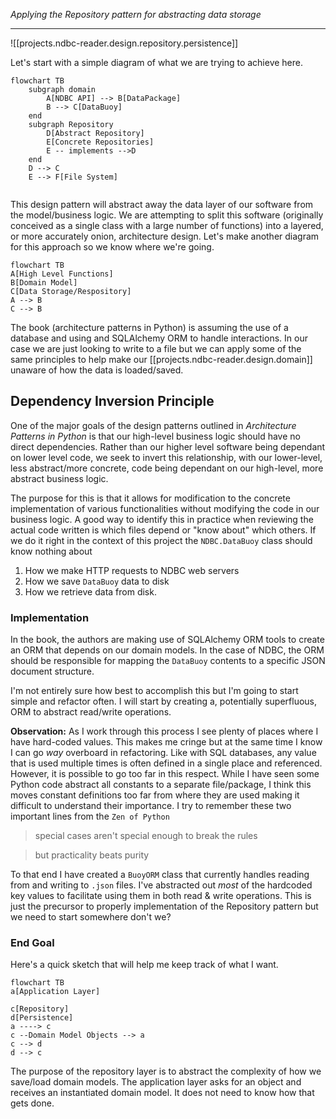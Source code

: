 _Applying the Repository pattern for abstracting data storage_

---

![[projects.ndbc-reader.design.repository.persistence]]

Let's start with a simple diagram of what we are trying to achieve here.

```mermaid
flowchart TB
    subgraph domain
        A[NDBC API] --> B[DataPackage]
        B --> C[DataBuoy]
    end
    subgraph Repository
        D[Abstract Repository] 
        E[Concrete Repositories]
        E -- implements -->D
    end
    D --> C 
    E --> F[File System]
    
```

This design pattern will abstract away the data layer of our software from the model/business logic.  We are attempting to split this software (originally conceived as a single class with a large number of functions) into a layered, or more accurately onion, architecture design.  Let's make another diagram for this approach so we know where we're going.

```mermaid
flowchart TB
A[High Level Functions]
B[Domain Model]
C[Data Storage/Respository]
A --> B
C --> B
```

The book (architecture patterns in Python) is assuming the use of a database and using and SQLAlchemy ORM to handle interactions.  In our case we are just looking to write to a file but we can apply some of the same principles to help make our [[projects.ndbc-reader.design.domain]] unaware of how the data is loaded/saved.

 ## Dependency Inversion Principle
 One of the major goals of the design patterns outlined in _Architecture Patterns in Python_ is that our high-level business logic should have no direct dependencies.  Rather than our higher level software being dependant on lower level code, we seek to invert this relationship, with our lower-level, less abstract/more concrete, code being dependant on our high-level, more abstract business logic.

 The purpose for this is that it allows for modification to the concrete implementation of various functionalities without modifying the code in our business logic.  A good way to identify this in practice when reviewing the actual code written is which files depend or "know about" which others.  If we do it right in the context of this project the `NDBC.DataBuoy` class should know nothing about 
 1. How we make HTTP requests to NDBC web servers
 1. How we save `DataBuoy` data to disk
 1. How we retrieve data from disk.


 ### Implementation

 In the book, the authors are making use of SQLAlchemy ORM tools to create an ORM that depends on our domain models.  In the case of NDBC, the ORM should be responsible for mapping the `DataBuoy` contents to a specific JSON document structure.

I'm not entirely sure how best to accomplish this but I'm going to start simple and refactor often.  I will start by creating a, potentially superfluous, ORM to abstract read/write operations.  

**Observation:** As I work through this process I see plenty of places where I have hard-coded values.  This makes me cringe but at the same time I know I can go _way_ overboard in refactoring.  Like with SQL databases, any value that is used multiple times is often defined in a single place and referenced.  However, it is possible to go too far in this respect.  While I have seen some Python code abstract all constants to a separate file/package, I think this moves constant definitions too far from where they are used making it difficult to understand their importance.  I try to remember these two important lines from the `Zen of Python`

> special cases aren't special enough to break the rules

> but practicality beats purity


To that end I have created a `BuoyORM` class that currently handles reading from and writing to `.json` files.  I've abstracted out _most_ of the hardcoded key values to facilitate using them in both read & write operations.  This is just the precursor to properly implementation of the Repository pattern but we need to start somewhere don't we?

### End Goal
Here's a quick sketch that will help me keep track of what I want.
```mermaid
flowchart TB
a[Application Layer]

c[Repository]
d[Persistence]
a ----> c
c --Domain Model Objects --> a
c --> d
d --> c
```
The purpose of the repository layer is to abstract the complexity of how we save/load domain models.  The application layer asks for an object and receives an instantiated domain model.  It does not need to know how that gets done.
